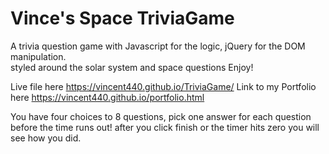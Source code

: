 # Vince's Space TriviaGame
A trivia question game with Javascript for the logic, jQuery for the DOM manipulation.  
styled around the solar system and space questions Enjoy! 

Live file here https://vincent440.github.io/TriviaGame/
Link to my Portfolio here https://vincent440.github.io/portfolio.html

You have four choices to 8 questions, pick one answer for each question before the time runs out! 
after you click finish or the timer hits zero you will see how you did. 
